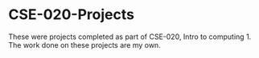 # CSE-020-Projects
These were projects completed as part of CSE-020, Intro to computing 1. The work done on these projects are my own. 
